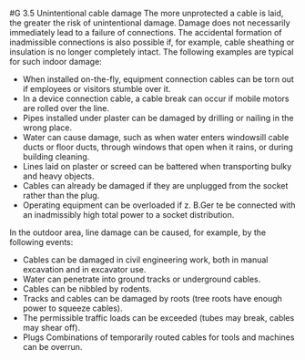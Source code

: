 #G 3.5 Unintentional cable damage
The more unprotected a cable is laid, the greater the risk of unintentional damage. Damage does not necessarily immediately lead to a failure of connections. The accidental formation of inadmissible connections is also possible if, for example, cable sheathing or insulation is no longer completely intact. The following examples are typical for such indoor damage:

* When installed on-the-fly, equipment connection cables can be torn out if employees or visitors stumble over it.
* In a device connection cable, a cable break can occur if mobile motors are rolled over the line.
* Pipes installed under plaster can be damaged by drilling or nailing in the wrong place.
* Water can cause damage, such as when water enters windowsill cable ducts or floor ducts, through windows that open when it rains, or during building cleaning.
* Lines laid on plaster or screed can be battered when transporting bulky and heavy objects.
* Cables can already be damaged if they are unplugged from the socket rather than the plug.
* Operating equipment can be overloaded if z. B.Ger te be connected with an inadmissibly high total power to a socket distribution.


In the outdoor area, line damage can be caused, for example, by the following events:

* Cables can be damaged in civil engineering work, both in manual excavation and in excavator use.
* Water can penetrate into ground tracks or underground cables.
* Cables can be nibbled by rodents.
* Tracks and cables can be damaged by roots (tree roots have enough power to squeeze cables).
* The permissible traffic loads can be exceeded (tubes may break, cables may shear off).
* Plugs Combinations of temporarily routed cables for tools and machines can be overrun.




